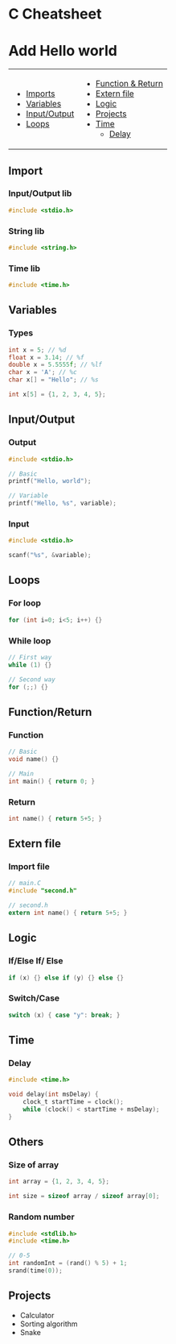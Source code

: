 # C Cheatsheet

# Add Hello world

<table>
<td>

* [Imports](#import)
* [Variables](#variables)
* [Input/Output](#inputoutput)
* [Loops](#loops)


</td>
<td>

* [Function & Return](#functionreturn)
* [Extern file](#externfile)
* [Logic](#logic)
* [Projects](#projects)
* [Time](#time)
	* [Delay](#delay)

</td>
</table>

## Import
### Input/Output lib
```C
#include <stdio.h>
```
### String lib
```C
#include <string.h>
```
### Time lib
```C
#include <time.h>
```

## Variables
### Types
```C
int x = 5; // %d
float x = 3.14; // %f
double x = 5.5555f; // %lf
char x = 'A'; // %c
char x[] = "Hello"; // %s

int x[5] = {1, 2, 3, 4, 5}; 
```
## Input/Output
### Output
```C
#include <stdio.h>

// Basic
printf("Hello, world");

// Variable
printf("Hello, %s", variable);
```
### Input
```C
#include <stdio.h>

scanf("%s", &variable);
```

## Loops
### For loop
```C
for (int i=0; i<5; i++) {}
```
### While loop
```C
// First way
while (1) {}

// Second way
for (;;) {}
```

## Function/Return
### Function
```C
// Basic
void name() {}

// Main
int main() { return 0; }
```
### Return
```C
int name() { return 5+5; }
```

## Extern file
### Import file
```C
// main.C
#include "second.h"

// second.h
extern int name() { return 5+5; }
```

## Logic
### If/Else If/ Else
```C
if (x) {} else if (y) {} else {}
```
### Switch/Case
```C
switch (x) { case "y": break; }
```

## Time
### Delay
```C
#include <time.h>

void delay(int msDelay) {
	clock_t startTime = clock();
	while (clock() < startTime + msDelay);
}
```

## Others
### Size of array
```C
int array = {1, 2, 3, 4, 5};

int size = sizeof array / sizeof array[0];
```
### Random number
```C
#include <stdlib.h>
#include <time.h>

// 0-5
int randomInt = (rand() % 5) + 1;
srand(time(0));
```



## Projects
 - Calculator
 - Sorting algorithm
 - Snake

